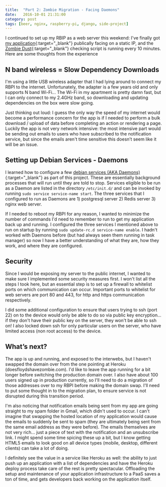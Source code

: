 ```yaml
---
title:  "Part 2: Zombie Migration - Facing Daemons"
date:   2016-10-01 21:31:00
category: post
tags: [beer, nginx, raspberry-pi, django, side-project]
---
```


I continued to set up my RBIP as a web server this weekend: I've finally got [my application][app]{:target="_blank"} publically facing on a static IP, and the [Zombie Dust][zd]{:target="_blank"} checking script is running every 10 minutes. Here are some thoughts from the experience

## N band wireless = Slow Dependency Downloads

I'm using a little USB wireless adapter that I had lying around to connect my RBPI to the internet. Unfortunately, the adapter is a few years old and only supports N band Wi-Fi... The Wi-Fi in my apartment is pretty damn fast, but I can only connect to my 2.4GHz band, so downloading and updating dependencies on the box were slow going.

Just thinking out loud: I guess the only way the speed of my internet would become a performance concern for the app is if I needed to perform a bulk download / upload of data before completing an action or rendering a page. Luckily the app is not very network intensive: the most intensive part would be sending out emails to users who have subscribed to the notification service, but since the emails aren't time sensitive this doesn’t seem like it will be an issue.

## Setting up Debian Services - Daemons

I learned how to configure a few [debian services (AKA Daemons)][daemon]{:target="_blank"} as part of this project. These are essentially background processes that will run until they are told to stop. Services eligible to be run as a Daemon are listed in the directory `/etc/init.d/` and can be invoked by running `sudo service service-name start`. The three services that I configured to run as Daemons are 1) postgresql server 2) Redis server 3) nginx web server.

If I needed to reboot my RBPI for any reason, I wanted to minimize the number of commands I'd need to remember to run to get my application back up and running. I configured the three services I mentioned above to run on startup by running `sudo update-rc.d service-name enable`. I hadn't worked with Daemons before (but had always seen them running in task manager) so now I have a better understanding of what they are, how they work, and where they are configured.

## Security

Since I would be exposing my server to the public internet, I wanted to make sure I implemented some security measures first. I won't list all the steps I took here, but an essential step is to set up a firewall to whitelist ports on which communication can occur. Important ports to whitelist for web servers are port 80 and 443, for http and https communication respectively.

I did some additional configuration to ensure that users trying to ssh (port 22) on to the device would only be able to do so via public key encryption... if they don't have their public key on the server, they won't be able to ssh on! I also locked down ssh for only particular users on the server, who have limited access (non root access) to the device.

## What’s next?

The app is up and running, and exposed to the interwebs, but I haven't swapped the domain over from the one pointing at Heroku (doesfloydshavezombie.com). I'd like to leave the app running for a bit longer before switching the production domain over. I also have about 100 users signed up in production currently, so I'll need to do a migration of those addresses over to my RBPI before making the domain swap. I'll need to put some thought in to the migration plan, to ensure service is not disrupted during this transition period.

I'm also noticing that notification emails being sent from my app are going straight to my spam folder in Gmail, which didn't used to occur. I can't imagine that swapping the hosted location of my application would cause the emails to suddenly be sent to spam (they are ultimately being sent from the same email address as they were before). The emails themselves are not very rich... just a piece of text with the notification and an unsubscribe link. I might spend some time spicing these up a bit, but I know getting HTML5 emails to look good on all device types (mobile, desktop, different clients) can take a lot of doing.

I definitely see the value in a service like Heroku as well: the ability to just push up  an application with a list of dependencies and have the Heroku deploy process take care of the rest is pretty spectacular. Offloading the setup and maintenance of your application infrastructure to a PaaS saves a ton of time, and gets developers back working on the application itself.

[zd]: https://www.3floyds.com/beer/zombie-dust/
[daemon]: https://wiki.debian.org/Daemon
[app]: https://github.com/bambielli/zombie


